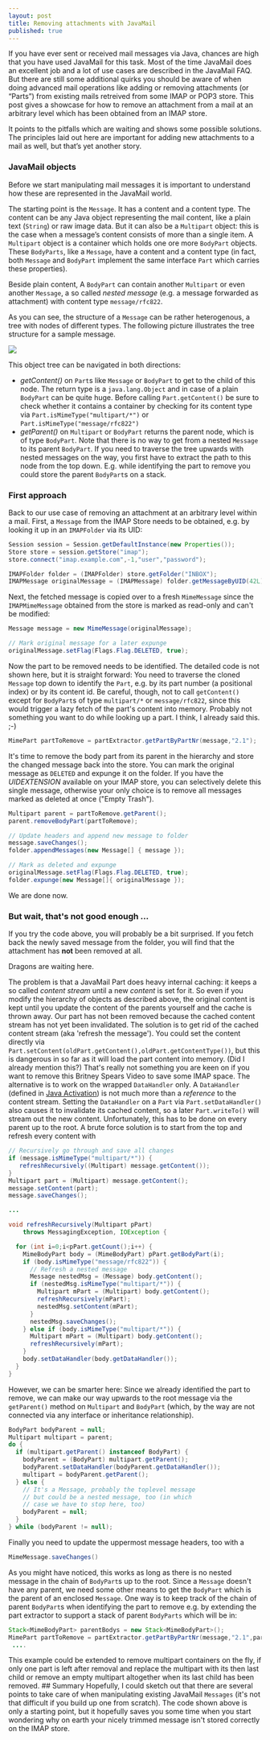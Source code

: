 ```yaml
---
layout: post
title: Removing attachments with JavaMail
published: true
---
```


If you have ever sent or received mail messages via Java, chances are high that you have used JavaMail for this task.
Most of the time JavaMail does an excellent job and a lot of use cases are described in the JavaMail FAQ.
But there are still some additional quirks you should be aware of when doing advanced mail operations like adding or removing attachments (or “Parts”) from existing mails retreived from some IMAP or POP3 store.
This post gives a showcase for how to remove an attachment from a mail at an arbitrary level which has been obtained from an IMAP store.
<!-- more -->

It points to the pitfalls which are waiting and shows some possible solutions.
The principles laid out here are important for adding new attachments to a mail as well, but that’s yet another story.

### JavaMail objects

Before we start manipulating mail messages it is important to understand how these are represented in the JavaMail world.

The starting point is the `Message`. It has a content and a content type. The content can be any Java object representing the mail content, like a plain text (`String`) or raw image data. But it can also be a `Multipart` object: this is the case when a message’s content consists of more than a single item. A `Multipart` object is a container which holds one ore more `BodyPart` objects. These `BodyParts`, like a `Message`, have a content and a content type (in fact, both `Message` and `BodyPart` implement the same interface `Part` which carries these properties).

Beside plain content, A `BodyPart` can contain another `Multipart` or even another `Message`, a so called _nested message_ (e.g. a message forwarded as attachment) with content type `message/rfc822`.

As you can see, the structure of a `Message` can be rather heterogenous, a tree with nodes of different types. The following picture illustrates the tree structure for a sample message.

<img src="../images/javamail-message.png" style="margin: auto;"/>


This object tree can be navigated in both directions:

- *getContent()* on `Part`s like `Message` or `BodyPart` to get to the child of this node. The return type is a `java.lang.Object` and in case of a plain `BodyPart` can be quite huge. Before calling `Part.getContent()` be sure to check whether it contains a container by checking for its content type via `Part.isMimeType("multipart/*")` or `Part.isMimeType("message/rfc822")`
- *getParent()* on `Multipart` or `BodyPart` returns the parent node, which is of type `BodyPart`. Note that there is no way to get from a nested `Message` to its parent `BodyPart`. If you need to traverse the tree upwards with nested messages on the way, you first have to extract the path to this node from the top down. E.g. while identifying the part to remove you could store the parent `BodyPart`s on a stack.

### First approach

Back to our use case of removing an attachment at an arbitrary level within a mail. First, a `Message` from the IMAP Store needs to be obtained, e.g. by looking it up in an `IMAPFolder` via its UID:

``` java
Session session = Session.getDefaultInstance(new Properties());
Store store = session.getStore("imap");
store.connect("imap.example.com",-1,"user","password");

IMAPFolder folder = (IMAPFolder) store.getFolder("INBOX");
IMAPMessage originalMessage = (IMAPMessage) folder.getMessageByUID(42L);
```

Next, the fetched message is copied over to a fresh `MimeMessage` since the `IMAPMimeMessage` obtained from the store is marked as read-only and can't be modified:

``` java
Message message = new MimeMessage(originalMessage);

// Mark original message for a later expunge
originalMessage.setFlag(Flags.Flag.DELETED, true);
```
Now the part to be removed needs to be identified. The detailed code is not shown here, but it is straight forward: You need to traverse the cloned `Message` top down to identify the `Part`, e.g. by its part number (a positional index) or by its content id. Be careful, though, not to call `getContent()` except for `BodyPart`s of type `multipart/*` or `message/rfc822`, since this would trigger a lazy fetch of the part's content into memory. Probably not something you want to do while looking up a part. I think, I already said this. ;-)

``` java
MimePart partToRemove = partExtractor.getPartByPartNr(message,"2.1");
```

It's time to remove the body part from its parent in the hierarchy and store the changed message back into the store. You can mark the original message as `DELETED` and expunge it on the folder. If you have the *UIDEXTENSION* available on your IMAP store, you can selectively delete this single message, otherwise your only choice is to remove all messages marked as deleted at once ("Empty Trash").

``` java
Multipart parent = partToRemove.getParent();
parent.removeBodyPart(partToRemove);

// Update headers and append new message to folder
message.saveChanges();
folder.appendMessages(new Message[] { message });

// Mark as deleted and expunge
originalMessage.setFlag(Flags.Flag.DELETED, true);
folder.expunge(new Message[]{ originalMessage });
```

We are done now.

### But wait, that's not good enough ...

If you try the code above, you will probably be a bit surprised. If you fetch back the newly saved message from the folder, you will find that the attachment has **not** been removed at all.

Dragons are waiting here.

The problem is that a JavaMail Part does heavy internal caching: it keeps a so called *content stream* until a new *content* is set for it.
So even if you modify the hierarchy of objects as described above, the original content is kept until you update the content of the parents yourself and the cache is thrown away.
Our part has not been removed because the cached content stream has not yet been invalidated. The solution is to get rid of the cached content stream (aka 'refresh the message').
You could set the content directly via `Part.setContent(oldPart.getContent(),oldPart.getContentType())`, but this is dangerous in so far as it will load the part content into memory. (Did I already mention this?)
That's really not something you are keen on if you want to remove this Britney Spears Video to save some IMAP space.
The alternative is to work on the wrapped `DataHandler` only. A `DataHandler` (defined in [Java Activation][3]) is not much more than a *reference* to the content stream. Setting the `DataHandler` on a `Part` via `Part.setDataHandler()` also causes it to invalidate its cached content, so a later `Part.writeTo()` will stream out the new content.
Unfortunately, this has to be done on every parent up to the root. A brute force solution is to start from the top and refresh every content with

``` java
// Recursively go through and save all changes
if (message.isMimeType("multipart/*")) {
   refreshRecursively((Multipart) message.getContent());
}
Multipart part = (Multipart) message.getContent();
message.setContent(part);
message.saveChanges();

...

void refreshRecursively(Multipart pPart)
    throws MessagingException, IOException {

  for (int i=0;i<pPart.getCount();i++) {
    MimeBodyPart body = (MimeBodyPart) pPart.getBodyPart(i);
    if (body.isMimeType("message/rfc822")) {
      // Refresh a nested message
      Message nestedMsg = (Message) body.getContent();
      if (nestedMsg.isMimeType("multipart/*")) {
        Multipart mPart = (Multipart) body.getContent();
        refreshRecursively(mPart);
        nestedMsg.setContent(mPart);
      }
      nestedMsg.saveChanges();
    } else if (body.isMimeType("multipart/*")) {
      Multipart mPart = (Multipart) body.getContent();
      refreshRecursively(mPart);
    }
    body.setDataHandler(body.getDataHandler());
  }
}
```

However, we can be smarter here: Since we already identified the part to remove, we can make our way upwards to the root message via the `getParent()` method on `Multipart` and `BodyPart` (which, by the way are not connected via any interface or inheritance relationship).

``` java
BodyPart bodyParent = null;
Multipart multipart = parent;
do {
  if (multipart.getParent() instanceof BodyPart) {
    bodyParent = (BodyPart) multipart.getParent();
    bodyParent.setDataHandler(bodyParent.getDataHandler());
    multipart = bodyParent.getParent();
  } else {
    // It's a Message, probably the toplevel message
    // but could be a nested message, too (in which
    // case we have to stop here, too)
    bodyParent = null;
  }
} while (bodyParent != null);
```

Finally you need to update the uppermost message headers, too with a

``` java
MimeMessage.saveChanges()
```

As you might have noticed, this works as long as there is no nested message in the chain of `BodyPart`s up to the root.
Since a `Message` doesn't have any parent, we need some other means to get the `BodyPart` which is the parent of an enclosed `Message`. One way is to keep track of the chain of parent `BodyPart`s when identifying the part to remove e.g. by extending the part extractor to support a stack of parent `BodyParts` which will be in:

``` java
Stack<MimeBodyPart> parentBodys = new Stack<MimeBodyPart>();
MimePart partToRemove = partExtractor.getPartByPartNr(message,"2.1",parentBodys);
 ....
```

This example could be extended to remove multipart containers on the fly, if only one part is left after removal and replace the multipart with its then last child or remove an empty multipart altogether when its last child has been removed. ## Summary Hopefully, I could sketch out that there are several points to take care of when manipulating existing JavaMail `Messages` (it's not that difficult if you build up one from scratch). The code shown above is only a starting point, but it hopefully saves you some time when you start wondering why on earth your nicely trimmed message isn't stored correctly on the IMAP store.

[1]: http://java.sun.com/products/javamail/
[2]: http://java.sun.com/products/javamail/FAQ.html
[3]: http://java.sun.com/javase/technologies/desktop/javabeans/glasgow/javadocs/javax/activation/package-summary.html
